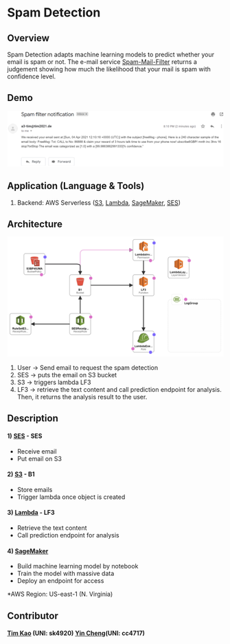 # Spam Detection #

## Overview ##
Spam Detection adapts machine learning models to predict whether your email is spam or not. The e-mail service [Spam-Mail-Filter](a3-tim@tim2021.de) returns a judgement showing how much the likelihood that your mail is spam with confidence level.

## Demo ##
![image](https://github.com/tim-kao/Spam-Mail-Filter/blob/main/demo/demo.png)

## Application (Language & Tools) ##
1) Backend: AWS Serverless ([S3](https://aws.amazon.com/s3/), [Lambda](https://aws.amazon.com/lambda/), [SageMaker](https://aws.amazon.com/sagemaker/), [SES](https://aws.amazon.com/tw/ses/))

## Architecture ##
![image](https://github.com/tim-kao/Spam-Mail-Filter/blob/main/demo/architecture.png)
1) User -> Send email to request the spam detection
2) SES -> puts the email on S3 bucket
3) S3 -> triggers lambda LF3
4) LF3 -> retrieve the text content and call prediction endpoint for analysis. Then, it returns the analysis result to the user.

## Description ##
#### 1) [SES](https://aws.amazon.com/tw/ses/) - SES
- Receive email
- Put email on S3

#### 2) [S3](https://aws.amazon.com/s3/)  - B1
- Store emails
- Trigger lambda once object is created

#### 3) [Lambda](https://aws.amazon.com/lambda/) - LF3
- Retrieve the text content
- Call prediction endpoint for analysis

#### 4) [SageMaker](https://aws.amazon.com/sagemaker/)
- Build machine learning model by notebook
- Train the model with massive data
- Deploy an endpoint for access

*AWS Region: US-east-1 (N. Virginia)

## Contributor ##
#### [Tim Kao](https://github.com/tim-kao) (UNI: sk4920) [Yin Cheng](https://github.com/jyincheng)(UNI: cc4717)
